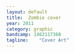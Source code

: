 ```yaml
---
layout: default
title:  Zombie cover
year: 2011
category: graphic
bandcamp: 1462117368
tagline:    "Cover Art"
---
```

